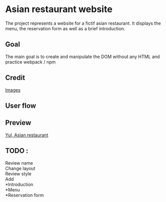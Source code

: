 # Asian restaurant website
The project represents a website for a fictif asian restaurant.
It displays the menu, the reservation form as well as a brief introduction.

## Goal
The main goal is to create and manipulate the DOM without any HTML and practice webpack / npm

## Credit
[Images]()

## User flow

## Preview
[Yul, Asian restaurant](https://haveadream1.github.io/restaurant-page/)

## TODO :
Review name  
Change layout  
Review style  
Add  
	*Introduction  
	*Menu  
	*Reservation form  
